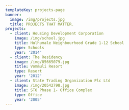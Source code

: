 ```yaml
---
templateKey: projects-page
banner:
  image: /img/projects.jpg
  title: PROJECTS THAT MATTER.
projects:
  - client: Housing Development Corporation
    image: /img/school.jpg
    title: Hulhumale Neighbourhood Grade 1-12 School
    type: Schools
    year: '2014'
  - client: The Residency
    image: /img/85665079.jpg
    title: Vommuli Resort
    type: Resort
    year: '2012'
  - client: State Trading Organization Plc Ltd
    image: /img/20542798.jpg
    title: STO Phase 1- Office Complex
    type: Office
    year: '2005'
---
```


